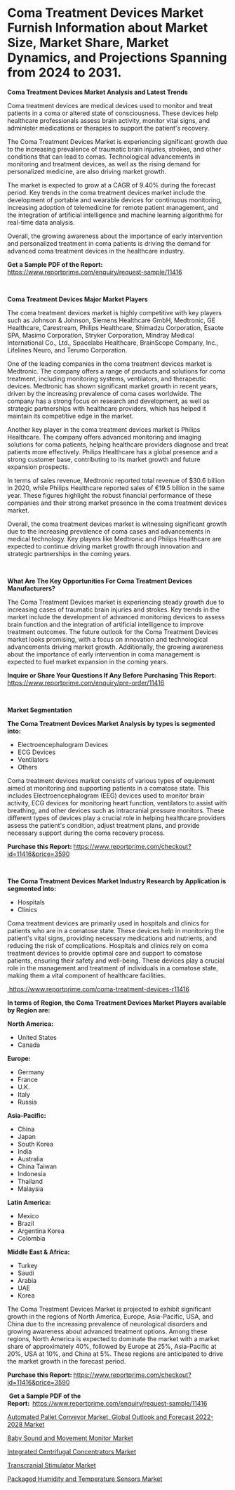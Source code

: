 <p><h1>Coma Treatment Devices Market Furnish Information about Market Size, Market Share, Market Dynamics, and Projections Spanning from 2024 to 2031.</h1></p><p><strong>Coma Treatment Devices Market Analysis and Latest Trends</strong></p>
<p><p>Coma treatment devices are medical devices used to monitor and treat patients in a coma or altered state of consciousness. These devices help healthcare professionals assess brain activity, monitor vital signs, and administer medications or therapies to support the patient's recovery.</p><p>The Coma Treatment Devices Market is experiencing significant growth due to the increasing prevalence of traumatic brain injuries, strokes, and other conditions that can lead to comas. Technological advancements in monitoring and treatment devices, as well as the rising demand for personalized medicine, are also driving market growth.</p><p>The market is expected to grow at a CAGR of 9.40% during the forecast period. Key trends in the coma treatment devices market include the development of portable and wearable devices for continuous monitoring, increasing adoption of telemedicine for remote patient management, and the integration of artificial intelligence and machine learning algorithms for real-time data analysis.</p><p>Overall, the growing awareness about the importance of early intervention and personalized treatment in coma patients is driving the demand for advanced coma treatment devices in the healthcare industry.</p></p>
<p><strong>Get a Sample PDF of the Report:&nbsp;</strong> <a href="https://www.reportprime.com/enquiry/request-sample/11416">https://www.reportprime.com/enquiry/request-sample/11416</a></p>
<p>&nbsp;</p>
<p><strong>Coma Treatment Devices Major Market Players</strong></p>
<p><p>The coma treatment devices market is highly competitive with key players such as Johnson & Johnson, Siemens Healthcare GmbH, Medtronic, GE Healthcare, Carestream, Philips Healthcare, Shimadzu Corporation, Esaote SPA, Masimo Corporation, Stryker Corporation, Mindray Medical International Co., Ltd., Spacelabs Healthcare, BrainScope Company, Inc., Lifelines Neuro, and Terumo Corporation.</p><p>One of the leading companies in the coma treatment devices market is Medtronic. The company offers a range of products and solutions for coma treatment, including monitoring systems, ventilators, and therapeutic devices. Medtronic has shown significant market growth in recent years, driven by the increasing prevalence of coma cases worldwide. The company has a strong focus on research and development, as well as strategic partnerships with healthcare providers, which has helped it maintain its competitive edge in the market.</p><p>Another key player in the coma treatment devices market is Philips Healthcare. The company offers advanced monitoring and imaging solutions for coma patients, helping healthcare providers diagnose and treat patients more effectively. Philips Healthcare has a global presence and a strong customer base, contributing to its market growth and future expansion prospects.</p><p>In terms of sales revenue, Medtronic reported total revenue of $30.6 billion in 2020, while Philips Healthcare reported sales of €19.5 billion in the same year. These figures highlight the robust financial performance of these companies and their strong market presence in the coma treatment devices market.</p><p>Overall, the coma treatment devices market is witnessing significant growth due to the increasing prevalence of coma cases and advancements in medical technology. Key players like Medtronic and Philips Healthcare are expected to continue driving market growth through innovation and strategic partnerships in the coming years.</p></p>
<p>&nbsp;</p>
<p><strong>What Are The Key Opportunities For Coma Treatment Devices Manufacturers?</strong></p>
<p><p>The Coma Treatment Devices market is experiencing steady growth due to increasing cases of traumatic brain injuries and strokes. Key trends in the market include the development of advanced monitoring devices to assess brain function and the integration of artificial intelligence to improve treatment outcomes. The future outlook for the Coma Treatment Devices market looks promising, with a focus on innovation and technological advancements driving market growth. Additionally, the growing awareness about the importance of early intervention in coma management is expected to fuel market expansion in the coming years.</p></p>
<p><strong>Inquire or Share Your Questions If Any Before Purchasing This Report:</strong> <a href="https://www.reportprime.com/enquiry/pre-order/11416">https://www.reportprime.com/enquiry/pre-order/11416</a></p>
<p>&nbsp;</p>
<p><strong>Market Segmentation</strong></p>
<p><strong>The Coma Treatment Devices Market Analysis by types is segmented into:</strong></p>
<p><ul><li>Electroencephalogram Devices</li><li>ECG Devices</li><li>Ventilators</li><li>Others</li></ul></p>
<p><p>Coma treatment devices market consists of various types of equipment aimed at monitoring and supporting patients in a comatose state. This includes Electroencephalogram (EEG) devices used to monitor brain activity, ECG devices for monitoring heart function, ventilators to assist with breathing, and other devices such as intracranial pressure monitors. These different types of devices play a crucial role in helping healthcare providers assess the patient's condition, adjust treatment plans, and provide necessary support during the coma recovery process.</p></p>
<p><strong>Purchase this Report:&nbsp;</strong><a href="https://www.reportprime.com/checkout?id=11416&price=3590">https://www.reportprime.com/checkout?id=11416&price=3590</a></p>
<p>&nbsp;</p>
<p><strong>The Coma Treatment Devices Market Industry Research by Application is segmented into:</strong></p>
<p><ul><li>Hospitals</li><li>Clinics</li></ul></p>
<p><p>Coma treatment devices are primarily used in hospitals and clinics for patients who are in a comatose state. These devices help in monitoring the patient's vital signs, providing necessary medications and nutrients, and reducing the risk of complications. Hospitals and clinics rely on coma treatment devices to provide optimal care and support to comatose patients, ensuring their safety and well-being. These devices play a crucial role in the management and treatment of individuals in a comatose state, making them a vital component of healthcare facilities.</p></p>
<p><a href="https://www.reportprime.com/coma-treatment-devices-r11416">&nbsp;https://www.reportprime.com/coma-treatment-devices-r11416</a></p>
<p><strong>In terms of Region, the Coma Treatment Devices Market Players available by Region are:</strong></p>
<p>
    <p> <strong> North America: </strong>
        <ul>
            <li>United States</li>
            <li>Canada</li>
        </ul>
        </p> 
    <p> <strong> Europe: </strong>
        <ul>
            <li>Germany</li>
            <li>France</li>
            <li>U.K.</li>
            <li>Italy</li>
            <li>Russia</li>
        </ul>
        </p> 
    <p> <strong> Asia-Pacific: </strong>
        <ul>
            <li>China</li>
            <li>Japan</li>
            <li>South Korea</li>
            <li>India</li>
            <li>Australia</li>
            <li>China Taiwan</li>
            <li>Indonesia</li>
            <li>Thailand</li>
            <li>Malaysia</li>
        </ul>
        </p> 
    <p> <strong> Latin America: </strong>
        <ul>
            <li>Mexico</li>
            <li>Brazil</li>
            <li>Argentina Korea</li>
            <li>Colombia</li>
        </ul>
        </p> 
    <p> <strong> Middle East & Africa: </strong>
        <ul>
            <li>Turkey</li>
            <li>Saudi</li>
            <li>Arabia</li>
            <li>UAE</li>
            <li>Korea</li>
        </ul>
    </p>
    </p>
<p><p>The Coma Treatment Devices Market is projected to exhibit significant growth in the regions of North America, Europe, Asia-Pacific, USA, and China due to the increasing prevalence of neurological disorders and growing awareness about advanced treatment options. Among these regions, North America is expected to dominate the market with a market share of approximately 40%, followed by Europe at 25%, Asia-Pacific at 20%, USA at 10%, and China at 5%. These regions are anticipated to drive the market growth in the forecast period.</p></p>
<p><strong>Purchase this Report: </strong><a href="https://www.reportprime.com/checkout?id=11416&price=3590">https://www.reportprime.com/checkout?id=11416&price=3590</a></p>
<p>&nbsp;<strong>Get a Sample PDF of the Report:&nbsp;&nbsp;</strong><a href="https://www.reportprime.com/enquiry/request-sample/11416">https://www.reportprime.com/enquiry/request-sample/11416</a></p>
<p><strong></strong></p>
<p><p><a href="https://issuu.com/reportprime-2/docs/automated-pallet-conveyor-market-gl_500f8d920eeadb">Automated Pallet Conveyor Market, Global Outlook and Forecast 2022-2028 Market</a></p><p><a href="https://medium.com/@oliver.rampling568768/global-baby-sound-and-movement-monitor-market-size-is-expected-to-reach-at-a-cagr-of-11-8-daf1860dc204">Baby Sound and Movement Monitor Market</a></p><p><a href="https://medium.com/@denisolden565/integrated-centrifugal-concentrators-market-report-by-product-type-concentrator-with-b1dac419edc9">Integrated Centrifugal Concentrators Market</a></p><p><a href="https://medium.com/@zandould67856/global-transcranial-stimulator-market-size-is-expected-to-reach-at-a-cagr-of-7-8-ee887f34774a">Transcranial Stimulator Market</a></p><p><a href="https://github.com/bmorecock/Market-Research-Report-List-5/blob/main/packaged-humidity-and-temperature-sensors-market.md">Packaged Humidity and Temperature Sensors Market</a></p></p>